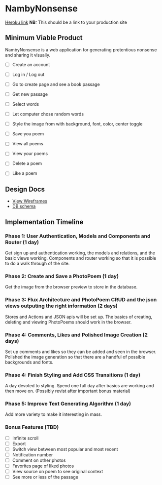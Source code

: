 # NambyNonsense


[Heroku link][heroku] **NB:** This should be a link to your production site

[heroku]: nambynonsense.herokuapp.com/

## Minimum Viable Product

NambyNonsense is a web application for generating pretentious nonsense and
sharing it visually.

<!-- This is a Markdown checklist. Use it to keep track of your progress! -->

- [ ] Create an account
- [ ] Log in / Log out
- [ ] Go to create page and see a book passage
- [ ] Get new passage
- [ ] Select words
- [ ] Let computer chose random words
- [ ] Style the image from with background, font, color, center toggle
- [ ] Save you poem
- [ ] View all poems
- [ ] View your poems
- [ ] Delete a poem
- [ ] Like a poem


## Design Docs
* [View Wireframes][view]
* [DB schema][schema]

[view]: ./docs/views.md
[schema]: ./docs/schema.md

## Implementation Timeline

### Phase 1: User Authentication, Models and Components and Router (1 day)

Get sign up and authentication working, the models and relations, and the basic views working. Components and router working so that it is possible to do a walk through of the site.

### Phase 2: Create and Save a PhotoPoem (1 day)

Get the image from the browser preview to store in the database.

### Phase 3: Flux Architecture and PhotoPoem CRUD and the json views outputing the right information (2 days)

Stores and Actions and JSON apis will be set up. The basics of creating, deleting and viewing PhotoPoems should work in the browser.

### Phase 4: Comments, Likes and Polished Image Creation (2 days)

Set up comments and likes so they can be added and seen in the browser. Polished the image generation so that there are a handful of possible backgrounds and fonts.

### Phase 4: Finish Styling and Add CSS Transitions (1 day)

A day devoted to styling. Spend one full day after basics are working and then move on. (Possibly revist after important bonus material)

### Phase 5: Improve Text Generating Algorithm (1 day)

Add more variety to make it interesting in mass.


### Bonus Features (TBD)
- [ ] Infinite scroll
- [ ] Export
- [ ] Switch view between most popular and most recent
- [ ] Notification number
- [ ] Comment on other photos
- [ ] Favorites page of liked photos
- [ ] View source on poem to see original context
- [ ] See more or less of the passage
